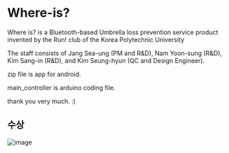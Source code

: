 # Where-is?
Where is? is a Bluetooth-based Umbrella loss prevention service product invented by the Run! club of the Korea Polytechnic University

The staff consists of Jang Sea-ung (PM and R&D), Nam Yoon-sung (R&D), Kim Sang-in (R&D), and Kim Seung-hyun (QC and Design Engineer).


zip file is app for android.

main_controller is arduino coding file.


thank you very much. :)


## 수상
![image](https://user-images.githubusercontent.com/42672362/197442307-e8a7eab2-b12d-4126-a179-a2dec17cdcde.png)
